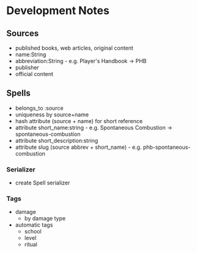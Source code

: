 # Development Notes

## Sources

- published books, web articles, original content
- name:String
- abbreviation:String - e.g. Player's Handbook -> PHB
- publisher
- official content

## Spells

- belongs_to :source
- uniqueness by source+name
- hash attribute (source + name) for short reference
- attribute short_name:string -
    e.g. Spontaneous Combustion -> spontaneous-combustion
- attribute short_description:string
- attribute slug (source abbrev + short_name) - e.g. phb-spontaneous-combustion

### Serializer

- create Spell serializer

### Tags

- damage
  - by damage type
- automatic tags
  - school
  - level
  - ritual
